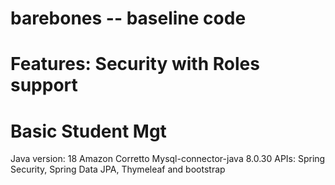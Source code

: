 # barebones --  baseline code

# Features:  Security with Roles support <br>
#            Basic Student Mgt


Java version: 18 Amazon Corretto
Mysql-connector-java 8.0.30
APIs:
  Spring Security, Spring Data JPA, Thymeleaf and bootstrap
